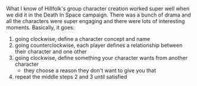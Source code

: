 What I know of Hillfolk's group character creation worked super well when we did it in the Death In Space campaign. There was a bunch of drama and all the characters were super engaging and there were lots of interesting moments. Basically, it goes:

1. going clockwise, define a character concept and name
2. going counterclockwise, each player defines a relationship between their character and one other
3. going clockwise, define something your character wants from another character
	- they choose a reason they don't want to give you that
4. repeat the middle steps 2 and 3 until satisfied